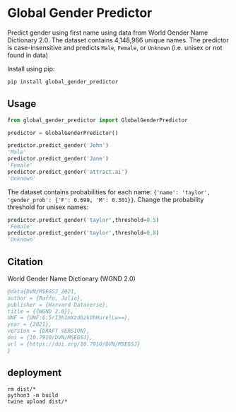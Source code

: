 # Global Gender Predictor
Predict gender using first name using data from World Gender Name Dictionary 2.0. 
The dataset contains 4,148,966 unique names. The predictor is case-insensitive and predicts ``Male``, ``Female``, or ``Unknown`` (i.e. unisex or not found in data)

Install using pip:
```bash
pip install global_gender_predictor
```
## Usage
```python
from global_gender_predictor import GlobalGenderPredictor

predictor = GlobalGenderPredictor()

predictor.predict_gender('John')
'Male'
predictor.predict_gender('Jane')
'Female'
predictor.predict_gender('attract.ai')
'Unknown'
```
The dataset contains probabilities for each name:
`{'name': 'taylor', 'gender_prob': {'F': 0.699, 'M': 0.301}}`.
Change the probability threshold for unisex names:
```python
predictor.predict_gender('taylor',threshold=0.5)
'Female'
predictor.predict_gender('taylor',threshold=0.8)
'Unknown'
```

## Citation
World Gender Name Dictionary (WGND 2.0)
```bibtex
@data{DVN/MSEGSJ_2021,
author = {Raffo, Julio},
publisher = {Harvard Dataverse},
title = {{WGND 2.0}},
UNF = {UNF:6:5rI3h1mXzd6zkVhHurelLw==},
year = {2021},
version = {DRAFT VERSION},
doi = {10.7910/DVN/MSEGSJ},
url = {https://doi.org/10.7910/DVN/MSEGSJ}
}
```

## deployment 
```
rm dist/*
python3 -m build
twine upload dist/*
```